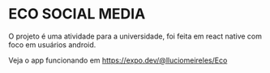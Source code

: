 # ECO SOCIAL MEDIA

O projeto é uma atividade para a universidade, foi feita em react native com foco em usuários android. 

Veja o app funcionando em https://expo.dev/@lluciomeireles/Eco

